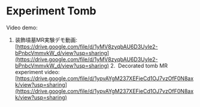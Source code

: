 # Experiment Tomb

Video demo:

1. 装飾墳墓MR実験デモ動画: [https://drive.google.com/file/d/1yMV8zyqbAU6D3UyIe2-bPnbcVmmvkW_d/view?usp=sharing](https://drive.google.com/file/d/1yMV8zyqbAU6D3UyIe2-bPnbcVmmvkW_d/view?usp=sharing)
2.  Decorated tomb MR experiment video: [https://drive.google.com/file/d/1ypvAYgM237XEFieCd1OJ7vzOfF0N8axk/view?usp=sharing](https://drive.google.com/file/d/1ypvAYgM237XEFieCd1OJ7vzOfF0N8axk/view?usp=sharing)
